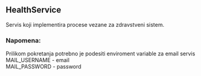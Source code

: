 ## HealthService
Servis koji implementira procese vezane za zdravstveni sistem.<br>
### Napomena:
Prilikom pokretanja potrebno je podesiti enviroment variable za email servis<br>
MAIL_USERNAME - email<br>
MAIL_PASSWORD - password<br>
